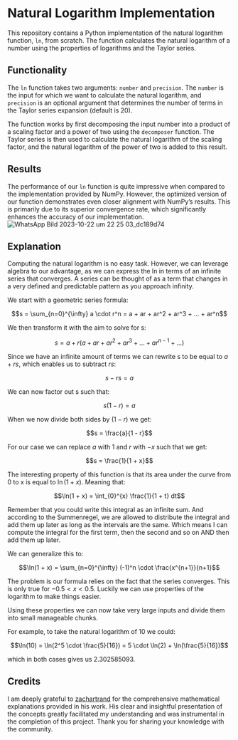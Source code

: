 # Natural Logarithm Implementation

This repository contains a Python implementation of the natural logarithm function, `ln`, from scratch. The function calculates the natural logarithm of a number using the properties of logarithms and the Taylor series.

## Functionality

The `ln` function takes two arguments: `number` and `precision`. The `number` is the input for which we want to calculate the natural logarithm, and `precision` is an optional argument that determines the number of terms in the Taylor series expansion (default is 20).

The function works by first decomposing the input number into a product of a scaling factor and a power of two using the `decomposer` function. The Taylor series is then used to calculate the natural logarithm of the scaling factor, and the natural logarithm of the power of two is added to this result.

## Results

The performance of our `ln` function is quite impressive when compared to the implementation provided by NumPy. However, the optimized version of our function demonstrates even closer alignment with NumPy’s results. This is primarily due to its superior convergence rate, which significantly enhances the accuracy of our implementation.
![WhatsApp Bild 2023-10-22 um 22 25 03_dc189d74](https://github.com/FalkAurel/natural-logarithm/assets/137809006/e54fef21-e145-4333-8240-96b9396472d6)

## Explanation

Computing the natural logarithm is no easy task. However, we can leverage algebra to our advantage, as we can express the ln in terms of an infinite series that converges. A series can be thought of as a term that changes in a very defined and predictable pattern as you approach infinity.

We start with a geometric series formula:

$$s = \sum_{n=0}^{\infty} a \cdot r^n = a + ar + ar^2 + ar^3 + ... + ar^n$$

We then transform it with the aim to solve for s:

$$s = a + r(a + ar + ar^2 + ar^3 + ... + ar^{n-1} + ...)$$

Since we have an infinite amount of terms we can rewrite s to be equal to $a + rs$, which enables us to subtract $rs$:

$$s - rs = a$$

We can now factor out s such that:

$$s(1 - r) = a$$

When we now divide both sides by $(1 - r)$ we get:

$$s = \frac{a}{1 - r}$$

For our case we can replace $a$ with $1$ and $r$ with $-x$ such that we get:

$$s = \frac{1}{1 + x}$$

The interesting property of this function is that its area under the curve from 0 to x is equal to $\ln(1 + x)$. Meaning that:

$$\ln(1 + x) = \int_{0}^{x} \frac{1}{1 + t} dt$$

Remember that you could write this integral as an infinite sum. And according to the Summenregel, we are allowed to distribute the integral and add them up later as long as the intervals are the same. Which means I can compute the integral for the first term, then the second and so on AND then add them up later.

We can generalize this to:

$$\ln(1 + x) = \sum_{n=0}^{\infty} (-1)^n \cdot \frac{x^{n+1}}{n+1}$$

The problem is our formula relies on the fact that the series converges. This is only true for $-0.5 < x < 0.5$. Luckily we can use properties of the logarithm to make things easier.

Using these properties we can now take very large inputs and divide them into small manageable chunks.

For example, to take the natural logarithm of 10 we could:

$$\ln(10) = \ln(2^5 \cdot \frac{5}{16}) = 5 \cdot \ln(2) + \ln(\frac{5}{16})$$

which in both cases gives us 2.302585093.

## Credits

I am deeply grateful to [zachartrand](https://zachartrand.github.io/SoME-3-Living/#fn:notfactorial) for the comprehensive mathematical explanations provided in his work. His clear and insightful presentation of the concepts greatly facilitated my understanding and was instrumental in the completion of this project. Thank you for sharing your knowledge with the community.

